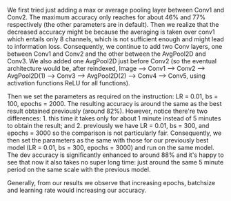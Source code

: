 We first tried just adding a max or average pooling layer between Conv1 and Conv2. The maximum accuracy only reaches for about 46% and 77% respectively (the other parameters are in default).  Then we realize that the decreased accuracy might be because the averaging is taken over conv1 which entails only 8 channels, which is not sufficient enough and might lead to information loss. Consequently, we continue to add two Conv layers, one between Conv1 and Conv2 and the other between the AvgPool2D and Conv3. We also added one AvgPool2D just before Conv2 (so the eventual architecture would be, after reindexed, Image --> Conv1 --> Conv2 --> AvgPool2D(1) --> Conv3 --> AvgPool2D(2) --> Conv4 --> Conv5, using activation functions ReLU for all functions). 

Then we set the parameters as required on the instruction: LR = 0.01, bs = 100, epochs = 2000. The resulting accuracy is around the same as the best result obtained previously (around 82%). However, notice there're two differences: 1. this time it takes only for about 1 minute instead of 5 minutes to obtain the result; and 2. previously we have LR = 0.01, bs = 300, and epochs = 3000 so the comparison is not particularly fair. Consequently, we then set the parameters as the same with those for our previously best model (LR = 0.01, bs = 300, epochs = 3000) and run on the same model. The dev accuracy is significantly enhanced to around 88% and it's happy to see that now it also takes no super long time: just around the same 5 minute period on the same scale with the previous model.

Generally, from our results we observe that increasing epochs, batchsize and learning rate would increasing our accuracy.
